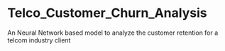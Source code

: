 # Telco_Customer_Churn_Analysis
An Neural Network based model to analyze the customer retention for a telcom industry client 
